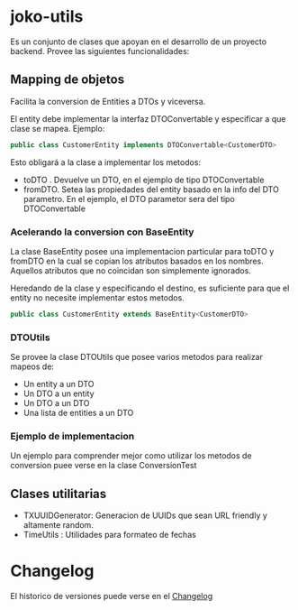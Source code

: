 # joko-utils
Es un conjunto de clases que apoyan en el desarrollo de un proyecto backend. 
Provee las siguientes funcionalidades:

## Mapping de objetos
Facilita la conversion de Entities a DTOs y viceversa.

El entity debe implementar la interfaz DTOConvertable y especificar a que 
clase se mapea. Ejemplo:

```java
public class CustomerEntity implements DTOConvertable<CustomerDTO>
```
Esto obligará a la clase a implementar los metodos:
* toDTO . Devuelve un DTO, en el ejemplo de tipo DTOConvertable
* fromDTO. Setea las propiedades del entity basado en la info del DTO 
parametro. En el ejemplo, el DTO parametor sera del tipo DTOConvertable

### Acelerando la conversion con BaseEntity
La clase BaseEntity posee una implementacion particular para toDTO y fromDTO 
en la cual se copian los atributos basados en los nombres. Aquellos atributos
 que no coincidan son simplemente ignorados.
 
 Heredando de la clase y especificando el destino, es suficiente para que el 
 entity no necesite implementar estos metodos.

```java  
public class CustomerEntity extends BaseEntity<CustomerDTO>  
```

### DTOUtils
Se provee la clase DTOUtils que posee varios metodos para realizar mapeos de:
* Un entity a un DTO
* Un DTO a un entity
* Un DTO a un DTO
* Una lista de entities a un DTO

### Ejemplo de implementacion
Un ejemplo para comprender mejor como utilizar los metodos de conversion puee
 verse en la clase ConversionTest
 
## Clases utilitarias
* TXUUIDGenerator: Generacion de UUIDs que sean URL friendly y altamente random.
* TimeUtils : Utilidades para formateo de fechas

# Changelog
El historico de versiones puede verse en el [Changelog](CHANGELOG.MD)